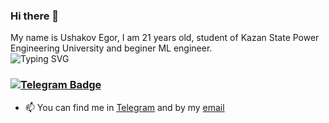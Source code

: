 ### Hi there 👋
My name is Ushakov Egor, I am 21 years old, student of Kazan State Power Engineering University and beginer ML engineer.
<br>
<a><img src="https://readme-typing-svg.herokuapp.com?font=Fira+Code&pause=1000&color=3122F7&random=false&width=435&lines=ML+Engineer" alt="Typing SVG" /></a>

<h3><a href='https://t.me/usako02'>
    <img src="https://img.shields.io/badge/Telegram-27A3E2?style=for-the-badge&logo=telegram&logoColor=white" alt="Telegram Badge"/>
    </a>
</h3>

- 📫 You can find me in [Telegram](https://t.me/usako02) and by my [email](usakovegor2002@gmail.com)

